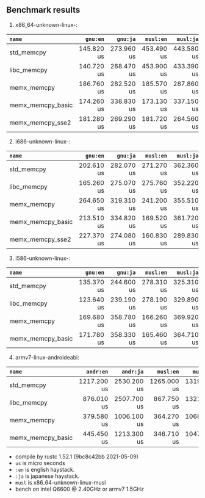 ## Benchmark results

  1. x86_64-unknown-linux-:

|         `name`          |  `gnu:en`   |  `gnu:ja`   |  `musl:en`  |  `musl:ja`  |
|:------------------------|------------:|------------:|------------:|------------:|
| std_memcpy              |  145.820 us |  273.960 us |  453.490 us |  443.580 us |
| libc_memcpy             |  140.720 us |  268.470 us |  453.900 us |  433.390 us |
| memx_memcpy             |  186.760 us |  282.520 us |  185.570 us |  287.860 us |
| memx_memcpy_basic       |  174.260 us |  338.830 us |  173.130 us |  337.150 us |
| memx_memcpy_sse2        |  181.280 us |  269.290 us |  181.720 us |  264.560 us |

  2. i686-unknown-linux-:

|         `name`          |  `gnu:en`   |  `gnu:ja`   |  `musl:en`  |  `musl:ja`  |
|:------------------------|------------:|------------:|------------:|------------:|
| std_memcpy              |  202.610 us |  282.070 us |  271.270 us |  362.360 us |
| libc_memcpy             |  165.260 us |  275.070 us |  275.760 us |  352.220 us |
| memx_memcpy             |  264.650 us |  319.310 us |  241.200 us |  355.510 us |
| memx_memcpy_basic       |  213.510 us |  334.820 us |  169.520 us |  361.720 us |
| memx_memcpy_sse2        |  227.370 us |  274.080 us |  160.830 us |  289.830 us |

  3. i586-unknown-linux-:

|         `name`          |  `gnu:en`   |  `gnu:ja`   |  `musl:en`  |  `musl:ja`  |
|:------------------------|------------:|------------:|------------:|------------:|
| std_memcpy              |  135.370 us |  244.600 us |  278.310 us |  325.310 us |
| libc_memcpy             |  123.640 us |  239.190 us |  278.190 us |  329.890 us |
| memx_memcpy             |  169.680 us |  358.780 us |  166.260 us |  369.920 us |
| memx_memcpy_basic       |  171.780 us |  358.330 us |  165.460 us |  364.710 us |

  4. armv7-linux-androideabi:

|         `name`          |  `andr:en`  |  `andr:ja`  |  `musl:en`  |  `musl:ja`  |
|:------------------------|------------:|------------:|------------:|------------:|
| std_memcpy              | 1217.200 us | 2530.200 us | 1265.000 us | 1319.300 us |
| libc_memcpy             |  876.010 us | 2507.700 us |  867.750 us | 1321.600 us |
| memx_memcpy             |  379.580 us | 1006.100 us |  364.270 us | 1068.500 us |
| memx_memcpy_basic       |  445.450 us | 1213.300 us |  346.710 us | 1047.600 us |


- compile by rustc 1.52.1 (9bc8c42bb 2021-05-09)
- `us` is micro seconds
- `:en` is english haystack.
- `:ja` is japanese haystack.
- `musl` is x86_64-unknown-linux-musl
- bench on intel Q6600 @ 2.40GHz or armv7 1.5GHz
